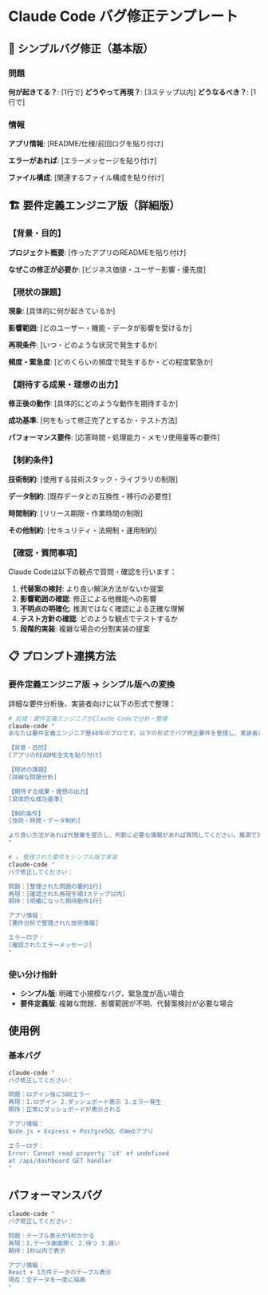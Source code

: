 # Claude Code バグ修正テンプレート

## 🚀 シンプルバグ修正（基本版）

### 問題
**何が起きてる？**: [1行で]
**どうやって再現？**: [3ステップ以内]
**どうなるべき？**: [1行で]

### 情報
**アプリ情報**: 
[README/仕様/前回ログを貼り付け]

**エラーがあれば**: 
[エラーメッセージを貼り付け]

**ファイル構成**: 
[関連するファイル構成を貼り付け]

## 🏗️ 要件定義エンジニア版（詳細版）

### 【背景・目的】
**プロジェクト概要**:
[作ったアプリのREADMEを貼り付け]

**なぜこの修正が必要か**:
[ビジネス価値・ユーザー影響・優先度]

### 【現状の課題】
**現象**:
[具体的に何が起きているか]

**影響範囲**:
[どのユーザー・機能・データが影響を受けるか]

**再現条件**:
[いつ・どのような状況で発生するか]

**頻度・緊急度**:
[どのくらいの頻度で発生するか・どの程度緊急か]

### 【期待する成果・理想の出力】
**修正後の動作**:
[具体的にどのような動作を期待するか]

**成功基準**:
[何をもって修正完了とするか・テスト方法]

**パフォーマンス要件**:
[応答時間・処理能力・メモリ使用量等の要件]

### 【制約条件】
**技術制約**:
[使用する技術スタック・ライブラリの制限]

**データ制約**:
[既存データとの互換性・移行の必要性]

**時間制約**:
[リリース期限・作業時間の制限]

**その他制約**:
[セキュリティ・法規制・運用制約]

### 【確認・質問事項】
Claude Codeは以下の観点で質問・確認を行います：

1. **代替案の検討**: より良い解決方法がないか提案
2. **影響範囲の確認**: 修正による他機能への影響
3. **不明点の明確化**: 推測ではなく確認による正確な理解
4. **テスト方針の確認**: どのような観点でテストするか
5. **段階的実装**: 複雑な場合の分割実装の提案

## 📋 プロンプト連携方法

### 要件定義エンジニア版 → シンプル版への変換
詳細な要件分析後、実装者向けに以下の形式で整理：

```bash
# 前提：要件定義エンジニアがClaude Codeで分析・整理
claude-code "
あなたは要件定義エンジニア歴40年のプロです。以下の形式でバグ修正要件を整理し、実装者に伝わりやすい形にしてください：

【背景・目的】
[アプリのREADME全文を貼り付け]

【現状の課題】
[詳細な問題分析]

【期待する成果・理想の出力】
[具体的な成功基準]

【制約条件】
[技術・時間・データ制約]

より良い方法があれば代替案を提示し、判断に必要な情報があれば質問してください。推測で実行せず、ユーザーに質問してから整理してください。
"

# ↓ 整理された要件をシンプル版で実装
claude-code "
バグ修正してください：

問題：[整理された問題の要約1行]
再現：[確認された再現手順3ステップ以内]
期待：[明確になった期待動作1行]

アプリ情報：
[要件分析で整理された技術情報]

エラーログ：
[確認されたエラーメッセージ]
"
```

### 使い分け指針
- **シンプル版**: 明確で小規模なバグ、緊急度が高い場合
- **要件定義版**: 複雑な問題、影響範囲が不明、代替案検討が必要な場合

## 使用例

### 基本バグ
```bash
claude-code "
バグ修正してください：

問題：ログイン後に500エラー
再現：1.ログイン 2.ダッシュボード表示 3.エラー発生
期待：正常にダッシュボードが表示される

アプリ情報：
Node.js + Express + PostgreSQL のWebアプリ

エラーログ：
Error: Cannot read property 'id' of undefined
at /api/dashboard GET handler
"
```

## パフォーマンスバグ
```bash
claude-code "
バグ修正してください：

問題：テーブル表示が5秒かかる
再現：1.データ画面開く 2.待つ 3.遅い
期待：1秒以内で表示

アプリ情報：
React + 1万件データのテーブル表示
現在：全データを一度に描画
"
```